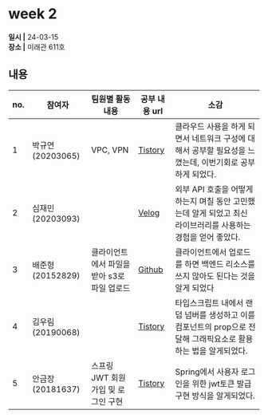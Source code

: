 # week 2
**일시 |** 24-03-15   
**장소 |** 미래관 611호  

## 내용

|no.  |참여자          |팀원별 활동 내용|공부 내용 url|소감|
|--------|--------------|----------------------------------|--------------------|--|
|1       |박규연(20203065)|VPC, VPN|[Tistory](https://noooey.tistory.com/78)|클라우드 사용을 하게 되면서 네트워크 구성에 대해서 공부할 필요성을 느꼈는데, 이번기회로 공부하게 되었다.|
|2       |심재민(20203093)||[Velog](https://velog.io/@cherry_031/Spring-Boot-RestClient)|외부 API 호출을 어떻게 하는지 며칠 동안 고민했는데 알게 되었고 최신 라이브러리를 사용하는 경험을 얻어 좋았다.|
|3       |배준형(20152829)|클라이언트에서 파일을 받아 s3로 파일 업로드|[Github](https://github.com/ryanbae94/TIL/blob/main/0315.md)|클라이언트에서 업로드를 하면 백엔드 리소스를 쓰지 않아도 된다는 것을 알게 되었다|
|4       |김우림(20190068)||[Tistory](https://kwoooo.tistory.com/6)|타입스크립트 내에서 랜덤 넘버를 생성하고 이를 컴포넌트의 prop으로 전달해 그래픽요소로 활용하는 법을 알게되었다.|
|5       |안금장(20181637)|스프링 JWT 회원가입 및 로그인 구현|[Tistory](https://koomchang.tistory.com/28)|Spring에서 사용자 로그인을 위한 jwt토큰 발급 구현 방식을 알게되었다.|
